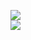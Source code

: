 [![](https://img.shields.io/badge/Made%20With-Github%20Spray-lightgrey.svg?style=for-the-badge&logo=github)](https://github.com/Annihil/github-spray#31321)  
[![](https://i.imgur.com/2DrTn0Z.gif)](https://github.com/Annihil/github-spray)